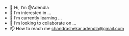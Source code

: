 - 👋 Hi, I’m @Adendla
- 👀 I’m interested in ...
- 🌱 I’m currently learning ...
- 💞️ I’m looking to collaborate on ...
- 📫 How to reach me chandrashekar.adendla@gmail.com

<!---
Adendla/Adendla is a ✨ special ✨ repository because its `README.md` (this file) appears on your GitHub profile.
You can click the Preview link to take a look at your changes.
--->
